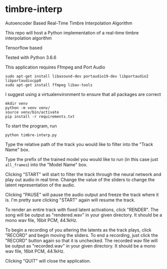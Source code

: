 # timbre-interp
Autoencoder Based Real-Time Timbre Interpolation Algorithm 

This repo will host a Python implementation of a real-time timbre interpolation algorithm

Tensorflow based

Tested with Python 3.6.6 

This application requires Ffmpeg and Port Audio 

```
sudo apt-get install libasound-dev portaudio19-dev libportaudio2 libportaudiocpp0
sudo apt-get install ffmpeg libav-tools
```

I suggest using a virtualenvironment to ensure that all packages are correct

```
mkdir venv
python -m venv venv/
source venv/bin/activate
pip install -r requirements.txt
```



To start the program, run 

```
python timbre-interp.py
```

Type the relative path of the track you would like to filter into the "Track Name" box.

Type the prefix of the trained model you would like to run (in this case just ```all_frames```) into the "Model Name" box.

Clicking "START" will start to filter the track through the neural network and play out audio in real time. Change the value of the sliders to change the latent representation of the audio. 

Clicking "PAUSE" will pause the audio output and freeze the track where it is. I'm pretty sure clicking "START" again will resume the track.

To render an entire track with fixed latent activations, click "RENDER". The song will be output as "rendered.wav" in your given directory. It should be a mono wav file, 16bit PCM, 44.1kHz.

To begin a recording of you altering the latents as the track plays, click "RECORD" and begin moving the sliders. 
To end a recording, just click the "RECORD" button again so that it is unchecked. The recorded wav file will be output as "recorded.wav" in your given directory. It should be a mono wav file, 16bit PCM, 44.1kHz.

Clicking "QUIT" will close the application.


